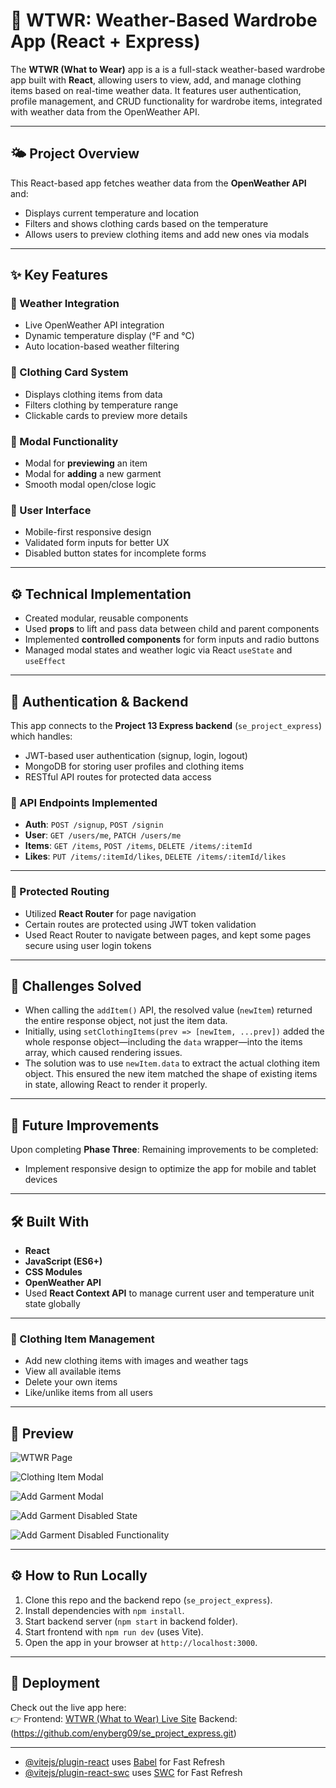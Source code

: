# 👚 WTWR: Weather-Based Wardrobe App (React + Express)

The **WTWR (What to Wear)** app is a is a full-stack weather-based wardrobe app built with **React**, allowing users to view, add, and manage clothing items based on real-time weather data. It features user authentication, profile management, and CRUD functionality for wardrobe items, integrated with weather data from the OpenWeather API.

---

## 🌤️ Project Overview

This React-based app fetches weather data from the **OpenWeather API** and:

- Displays current temperature and location
- Filters and shows clothing cards based on the temperature
- Allows users to preview clothing items and add new ones via modals

---

## ✨ Key Features

### 🔁 Weather Integration

- Live OpenWeather API integration
- Dynamic temperature display (°F and °C)
- Auto location-based weather filtering

### 👕 Clothing Card System

- Displays clothing items from data
- Filters clothing by temperature range
- Clickable cards to preview more details

### 🧩 Modal Functionality

- Modal for **previewing** an item
- Modal for **adding** a new garment
- Smooth modal open/close logic

### 🎨 User Interface

- Mobile-first responsive design
- Validated form inputs for better UX
- Disabled button states for incomplete forms

---

## ⚙️ Technical Implementation

- Created modular, reusable components
- Used **props** to lift and pass data between child and parent components
- Implemented **controlled components** for form inputs and radio buttons
- Managed modal states and weather logic via React `useState` and `useEffect`

---

## 🔐 Authentication & Backend

This app connects to the **Project 13 Express backend** (`se_project_express`) which handles:

- JWT-based user authentication (signup, login, logout)
- MongoDB for storing user profiles and clothing items
- RESTful API routes for protected data access

### 🔐 API Endpoints Implemented

- **Auth**: `POST /signup`, `POST /signin`
- **User**: `GET /users/me`, `PATCH /users/me`
- **Items**: `GET /items`, `POST /items`, `DELETE /items/:itemId`
- **Likes**: `PUT /items/:itemId/likes`, `DELETE /items/:itemId/likes`

---

### 🔐 Protected Routing

- Utilized **React Router** for page navigation
- Certain routes are protected using JWT token validation
- Used React Router to navigate between pages, and kept some pages secure using user login tokens

---

## 🧠 Challenges Solved

- When calling the `addItem()` API, the resolved value (`newItem`) returned the entire response object, not just the item data.
- Initially, using `setClothingItems(prev => [newItem, ...prev])` added the whole response object—including the `data` wrapper—into the items array, which caused rendering issues.
- The solution was to use `newItem.data` to extract the actual clothing item object. This ensured the new item matched the shape of existing items in state, allowing React to render it properly.

---

## 🚀 Future Improvements

Upon completing **Phase Three**:
Remaining improvements to be completed:

- Implement responsive design to optimize the app for mobile and tablet devices

---

## 🛠️ Built With

- **React**
- **JavaScript (ES6+)**
- **CSS Modules**
- **OpenWeather API**
- Used **React Context API** to manage current user and temperature unit state globally

---

### 👚 Clothing Item Management

- Add new clothing items with images and weather tags
- View all available items
- Delete your own items
- Like/unlike items from all users

---

## 📸 Preview

![WTWR Page](./src/assets/README/WTWR%20Page.png)

![Clothing Item Modal](./src/assets/README/Clothing%20Item%20Modal.png)

![Add Garment Modal](./src/assets/README/Disabled%20Functionality.png)

![Add Garment Disabled State](./src/assets/README/Disabled%20State.png)

![Add Garment Disabled Functionality](./src/assets/README/Disabled%20Functionality.png)

---

## ⚙️ How to Run Locally

1. Clone this repo and the backend repo (`se_project_express`).
2. Install dependencies with `npm install`.
3. Start backend server (`npm start` in backend folder).
4. Start frontend with `npm run dev` (uses Vite).
5. Open the app in your browser at `http://localhost:3000`.

---

## 🚀 Deployment

Check out the live app here:  
👉 Frontend: [WTWR (What to Wear) Live Site](https://enyberg09.github.io/se_project_react/)
Backend: (https://github.com/enyberg09/se_project_express.git)

---

- [@vitejs/plugin-react](https://github.com/vitejs/vite-plugin-react/blob/main/packages/plugin-react/README.md) uses [Babel](https://babeljs.io/) for Fast Refresh
- [@vitejs/plugin-react-swc](https://github.com/vitejs/vite-plugin-react-swc) uses [SWC](https://swc.rs/) for Fast Refresh
